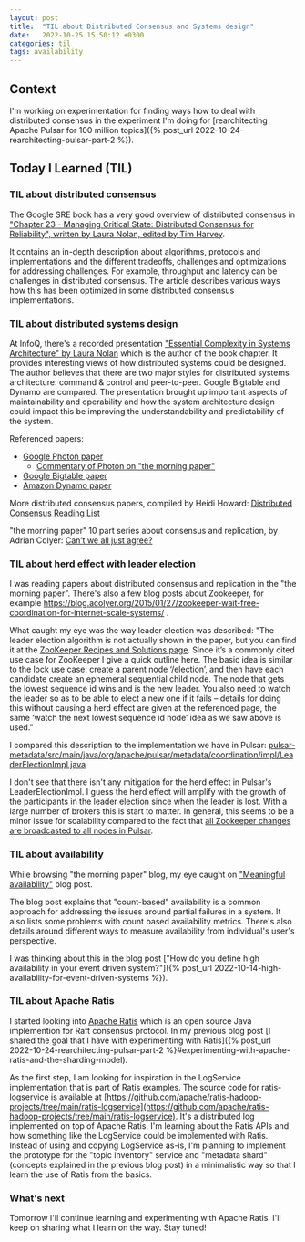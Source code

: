 ```yaml
---
layout: post
title:  "TIL about Distributed Consensus and Systems design"
date:   2022-10-25 15:50:12 +0300
categories: til
tags: availability
---
```


## Context

I'm working on experimentation for finding ways how to deal with distributed consensus in the experiment I'm doing for [rearchitecting Apache Pulsar for 100 million topics]({% post_url 2022-10-24-rearchitecting-pulsar-part-2 %}). 

## Today I Learned (TIL)

### TIL about distributed consensus

The Google SRE book has a very good overview of distributed consensus in ["Chapter 23 - Managing Critical State: Distributed Consensus for Reliability", written by Laura Nolan, edited by Tim Harvey](https://sre.google/sre-book/managing-critical-state/).

It contains an in-depth description about algorithms, protocols and implementations and the different tradeoffs, challenges and optimizations for addressing challenges. For example, throughput and latency can be challenges in distributed consensus. 
The article describes various ways how this has been optimized in some distributed consensus implementations.

### TIL about distributed systems design

At InfoQ, there's a recorded presentation ["Essential Complexity in Systems Architecture" by Laura Nolan](https://www.infoq.com/presentations/complexity-distributed-behavior/) which is the author of the book chapter.
It provides interesting views of how distributed systems could be designed. The author believes that there are two major styles for distributed systems architecture: command & control and peer-to-peer. Google Bigtable and Dynamo are compared. 
The presentation brought up important aspects of maintainability and operability and how the system architecture design could impact this be improving the understandability and predictability of the system.

Referenced papers:
* [Google Photon paper](https://static.googleusercontent.com/media/research.google.com/en//pubs/archive/44686.pdf)
  * [Commentary of Photon on "the morning paper"](https://blog.acolyer.org/2014/12/04/photon-fault-tolerant-and-scalable-joining-of-continuous-data-streams/)
* [Google Bigtable paper](https://static.googleusercontent.com/media/research.google.com/en//archive/bigtable-osdi06.pdf)
* [Amazon Dynamo paper](https://www.allthingsdistributed.com/files/amazon-dynamo-sosp2007.pdf)


More distributed consensus papers, compiled by Heidi Howard:
[Distributed Consensus Reading List](https://github.com/heidihoward/distributed-consensus-reading-list)

"the morning paper" 10 part series about consensus and replication, by Adrian Colyer:
[Can’t we all just agree?](https://blog.acolyer.org/2015/03/01/cant-we-all-just-agree/)


### TIL about herd effect with leader election

I was reading papers about distributed consensus and replication in the "the morning paper". There's also a few blog posts about Zookeeper, for example https://blog.acolyer.org/2015/01/27/zookeeper-wait-free-coordination-for-internet-scale-systems/ .

What caught my eye was the way leader election was described:
"The leader election algorithm is not actually shown in the paper, but you can find it at the [ZooKeeper Recipes and Solutions page](https://zookeeper.apache.org/doc/r3.8.0/recipes.html#sc_leaderElection). Since it’s a commonly cited use case for ZooKeeper I give a quick outline here. The basic idea is similar to the lock use case: create a parent node ‘/election’, and then have each candidate create an ephemeral sequential child node. The node that gets the lowest sequence id wins and is the new leader. You also need to watch the leader so as to be able to elect a new one if it fails – details for doing this without causing a herd effect are given at the referenced page, the same ‘watch the next lowest sequence id node’ idea as we saw above is used."

I compared this description to the implementation we have in Pulsar:
[pulsar-metadata/src/main/java/org/apache/pulsar/metadata/coordination/impl/LeaderElectionImpl.java](https://github.com/apache/pulsar/blob/82237d3684fe506bcb6426b3b23f413422e6e4fb/pulsar-metadata/src/main/java/org/apache/pulsar/metadata/coordination/impl/LeaderElectionImpl.java#L175)

I don't see that there isn't any mitigation for the herd effect in Pulsar's LeaderElectionImpl. I guess the herd effect will amplify with the growth of the participants in the leader election since when the leader is lost. With a large number of brokers this is start to matter. In general, this seems to be a minor issue for scalability compared to the fact that [all Zookeeper changes are broadcasted to all nodes in Pulsar](https://github.com/apache/pulsar/pull/11198).


### TIL about availability

While browsing "the morning paper" blog, my eye caught on ["Meaningful availability"](https://blog.acolyer.org/2020/02/26/meaningful-availability/) blog post. 

The blog post explains that "count-based" availability is a common approach for addressing the issues around partial failures in a system. It also lists some problems with count based availability metrics. There's also details around different ways to measure availability from individual's user's perspective.

I was thinking about this in the blog post ["How do you define high availability in your event driven system?"]({% post_url 2022-10-14-high-availability-for-event-driven-systems %}).


### TIL about Apache Ratis

I started looking into [Apache Ratis](https://ratis.apache.org/) which is an open source Java implemention for Raft consensus protocol. 
In my previous blog post [I shared the goal that I have with experimenting with Ratis]({% post_url 2022-10-24-rearchitecting-pulsar-part-2 %}#experimenting-with-apache-ratis-and-the-sharding-model).

As the first step, I am looking for inspiration in the LogService implementation that is part of Ratis examples. The source code for ratis-logservice is available at [https://github.com/apache/ratis-hadoop-projects/tree/main/ratis-logservice](https://github.com/apache/ratis-hadoop-projects/tree/main/ratis-logservice). It's a distributed log implemented on top of Apache Ratis.
I'm learning about the Ratis APIs and how something like the LogService could be implemented with Ratis. Instead of using and copying LogService as-is, I'm planning to implement the prototype for the "topic inventory" service and "metadata shard" (concepts explained in the previous blog post) in a minimalistic way so that I learn the use of Ratis from the basics.


### What's next

Tomorrow I'll continue learning and experimenting with Apache Ratis. I'll keep on sharing what I learn on the way. Stay tuned!

